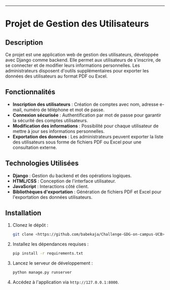 
---

# Projet de Gestion des Utilisateurs

## Description

Ce projet est une application web de gestion des utilisateurs, développée avec Django comme backend. Elle permet aux utilisateurs de s'inscrire, de se connecter et de modifier leurs informations personnelles. Les administrateurs disposent d'outils supplémentaires pour exporter les données des utilisateurs au format PDF ou Excel.

## Fonctionnalités

- **Inscription des utilisateurs** : Création de comptes avec nom, adresse e-mail, numéro de téléphone et mot de passe.
- **Connexion sécurisée** : Authentification par mot de passe pour garantir la sécurité des comptes utilisateurs.
- **Modification des informations** : Possibilité pour chaque utilisateur de mettre à jour ses informations personnelles.
- **Exportation des données** : Les administrateurs peuvent exporter la liste des utilisateurs sous forme de fichiers PDF ou Excel pour une consultation externe.

## Technologies Utilisées

- **Django** : Gestion du backend et des opérations logiques.
- **HTML/CSS** : Conception de l'interface utilisateur.
- **JavaScript** : Interactions côté client.
- **Bibliothèques d'exportation** : Génération de fichiers PDF et Excel pour l'exportation des données utilisateurs.

## Installation

1. Clonez le dépôt :
   ```bash
   git clone <https://github.com/babekaja/Challenge-GDG-on-campus-UCB>
   ```

2. Installez les dépendances requises :
   ```bash
   pip install -r requirements.txt
   ```

3. Lancez le serveur de développement :
   ```bash
   python manage.py runserver
   ```

4. Accédez à l'application via `http://127.0.0.1:8000`.




